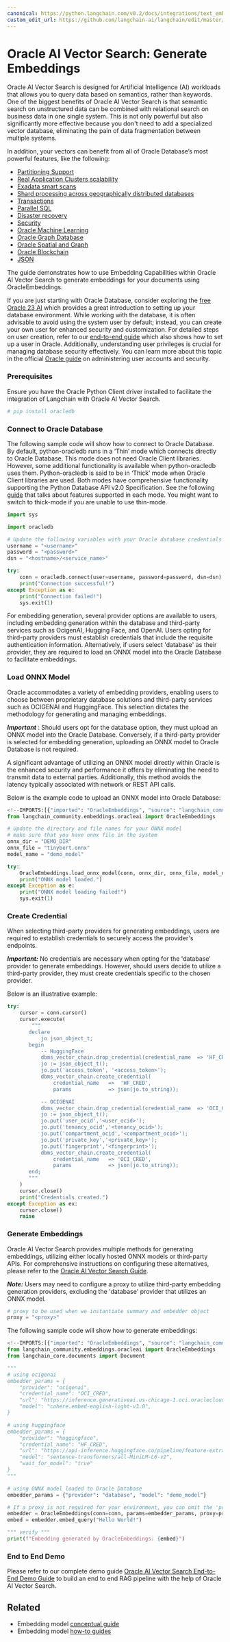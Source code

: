 ```yaml
---
canonical: https://python.langchain.com/v0.2/docs/integrations/text_embedding/oracleai/
custom_edit_url: https://github.com/langchain-ai/langchain/edit/master/docs/docs/integrations/text_embedding/oracleai.ipynb
---
```


# Oracle AI Vector Search: Generate Embeddings
Oracle AI Vector Search is designed for Artificial Intelligence (AI) workloads that allows you to query data based on semantics, rather than keywords.
One of the biggest benefits of Oracle AI Vector Search is that semantic search on unstructured data can be combined with relational search on business data in one single system.
This is not only powerful but also significantly more effective because you don't need to add a specialized vector database, eliminating the pain of data fragmentation between multiple systems.

In addition, your vectors can benefit from all of Oracle Database’s most powerful features, like the following:

 * [Partitioning Support](https://www.oracle.com/database/technologies/partitioning.html)
 * [Real Application Clusters scalability](https://www.oracle.com/database/real-application-clusters/)
 * [Exadata smart scans](https://www.oracle.com/database/technologies/exadata/software/smartscan/)
 * [Shard processing across geographically distributed databases](https://www.oracle.com/database/distributed-database/)
 * [Transactions](https://docs.oracle.com/en/database/oracle/oracle-database/23/cncpt/transactions.html)
 * [Parallel SQL](https://docs.oracle.com/en/database/oracle/oracle-database/21/vldbg/parallel-exec-intro.html#GUID-D28717E4-0F77-44F5-BB4E-234C31D4E4BA)
 * [Disaster recovery](https://www.oracle.com/database/data-guard/)
 * [Security](https://www.oracle.com/security/database-security/)
 * [Oracle Machine Learning](https://www.oracle.com/artificial-intelligence/database-machine-learning/)
 * [Oracle Graph Database](https://www.oracle.com/database/integrated-graph-database/)
 * [Oracle Spatial and Graph](https://www.oracle.com/database/spatial/)
 * [Oracle Blockchain](https://docs.oracle.com/en/database/oracle/oracle-database/23/arpls/dbms_blockchain_table.html#GUID-B469E277-978E-4378-A8C1-26D3FF96C9A6)
 * [JSON](https://docs.oracle.com/en/database/oracle/oracle-database/23/adjsn/json-in-oracle-database.html)


The guide demonstrates how to use Embedding Capabilities within Oracle AI Vector Search to generate embeddings for your documents using OracleEmbeddings.

If you are just starting with Oracle Database, consider exploring the [free Oracle 23 AI](https://www.oracle.com/database/free/#resources) which provides a great introduction to setting up your database environment. While working with the database, it is often advisable to avoid using the system user by default; instead, you can create your own user for enhanced security and customization. For detailed steps on user creation, refer to our [end-to-end guide](https://github.com/langchain-ai/langchain/blob/master/cookbook/oracleai_demo.ipynb) which also shows how to set up a user in Oracle. Additionally, understanding user privileges is crucial for managing database security effectively. You can learn more about this topic in the official [Oracle guide](https://docs.oracle.com/en/database/oracle/oracle-database/19/admqs/administering-user-accounts-and-security.html#GUID-36B21D72-1BBB-46C9-A0C9-F0D2A8591B8D) on administering user accounts and security.

### Prerequisites

Ensure you have the Oracle Python Client driver installed to facilitate the integration of Langchain with Oracle AI Vector Search.


```python
# pip install oracledb
```

### Connect to Oracle Database
The following sample code will show how to connect to Oracle Database. By default, python-oracledb runs in a ‘Thin’ mode which connects directly to Oracle Database. This mode does not need Oracle Client libraries. However, some additional functionality is available when python-oracledb uses them. Python-oracledb is said to be in ‘Thick’ mode when Oracle Client libraries are used. Both modes have comprehensive functionality supporting the Python Database API v2.0 Specification. See the following [guide](https://python-oracledb.readthedocs.io/en/latest/user_guide/appendix_a.html#featuresummary) that talks about features supported in each mode. You might want to switch to thick-mode if you are unable to use thin-mode.


```python
import sys

import oracledb

# Update the following variables with your Oracle database credentials and connection details
username = "<username>"
password = "<password>"
dsn = "<hostname>/<service_name>"

try:
    conn = oracledb.connect(user=username, password=password, dsn=dsn)
    print("Connection successful!")
except Exception as e:
    print("Connection failed!")
    sys.exit(1)
```

For embedding generation, several provider options are available to users, including embedding generation within the database and third-party services such as OcigenAI, Hugging Face, and OpenAI. Users opting for third-party providers must establish credentials that include the requisite authentication information. Alternatively, if users select 'database' as their provider, they are required to load an ONNX model into the Oracle Database to facilitate embeddings.

### Load ONNX Model

Oracle accommodates a variety of embedding providers, enabling users to choose between proprietary database solutions and third-party services such as OCIGENAI and HuggingFace. This selection dictates the methodology for generating and managing embeddings.

***Important*** : Should users opt for the database option, they must upload an ONNX model into the Oracle Database. Conversely, if a third-party provider is selected for embedding generation, uploading an ONNX model to Oracle Database is not required.

A significant advantage of utilizing an ONNX model directly within Oracle is the enhanced security and performance it offers by eliminating the need to transmit data to external parties. Additionally, this method avoids the latency typically associated with network or REST API calls.

Below is the example code to upload an ONNX model into Oracle Database:


```python
<!--IMPORTS:[{"imported": "OracleEmbeddings", "source": "langchain_community.embeddings.oracleai", "docs": "https://api.python.langchain.com/en/latest/embeddings/langchain_community.embeddings.oracleai.OracleEmbeddings.html", "title": "Oracle AI Vector Search: Generate Embeddings"}]-->
from langchain_community.embeddings.oracleai import OracleEmbeddings

# Update the directory and file names for your ONNX model
# make sure that you have onnx file in the system
onnx_dir = "DEMO_DIR"
onnx_file = "tinybert.onnx"
model_name = "demo_model"

try:
    OracleEmbeddings.load_onnx_model(conn, onnx_dir, onnx_file, model_name)
    print("ONNX model loaded.")
except Exception as e:
    print("ONNX model loading failed!")
    sys.exit(1)
```

### Create Credential

When selecting third-party providers for generating embeddings, users are required to establish credentials to securely access the provider's endpoints.

***Important:*** No credentials are necessary when opting for the 'database' provider to generate embeddings. However, should users decide to utilize a third-party provider, they must create credentials specific to the chosen provider.

Below is an illustrative example:


```python
try:
    cursor = conn.cursor()
    cursor.execute(
        """
       declare
           jo json_object_t;
       begin
           -- HuggingFace
           dbms_vector_chain.drop_credential(credential_name  => 'HF_CRED');
           jo := json_object_t();
           jo.put('access_token', '<access_token>');
           dbms_vector_chain.create_credential(
               credential_name   =>  'HF_CRED',
               params            => json(jo.to_string));

           -- OCIGENAI
           dbms_vector_chain.drop_credential(credential_name  => 'OCI_CRED');
           jo := json_object_t();
           jo.put('user_ocid','<user_ocid>');
           jo.put('tenancy_ocid','<tenancy_ocid>');
           jo.put('compartment_ocid','<compartment_ocid>');
           jo.put('private_key','<private_key>');
           jo.put('fingerprint','<fingerprint>');
           dbms_vector_chain.create_credential(
               credential_name   => 'OCI_CRED',
               params            => json(jo.to_string));
       end;
       """
    )
    cursor.close()
    print("Credentials created.")
except Exception as ex:
    cursor.close()
    raise
```

### Generate Embeddings

Oracle AI Vector Search provides multiple methods for generating embeddings, utilizing either locally hosted ONNX models or third-party APIs. For comprehensive instructions on configuring these alternatives, please refer to the [Oracle AI Vector Search Guide](https://docs.oracle.com/en/database/oracle/oracle-database/23/arpls/dbms_vector_chain1.html#GUID-C6439E94-4E86-4ECD-954E-4B73D53579DE).

***Note:*** Users may need to configure a proxy to utilize third-party embedding generation providers, excluding the 'database' provider that utilizes an ONNX model.


```python
# proxy to be used when we instantiate summary and embedder object
proxy = "<proxy>"
```

The following sample code will show how to generate embeddings:


```python
<!--IMPORTS:[{"imported": "OracleEmbeddings", "source": "langchain_community.embeddings.oracleai", "docs": "https://api.python.langchain.com/en/latest/embeddings/langchain_community.embeddings.oracleai.OracleEmbeddings.html", "title": "Oracle AI Vector Search: Generate Embeddings"}, {"imported": "Document", "source": "langchain_core.documents", "docs": "https://api.python.langchain.com/en/latest/documents/langchain_core.documents.base.Document.html", "title": "Oracle AI Vector Search: Generate Embeddings"}]-->
from langchain_community.embeddings.oracleai import OracleEmbeddings
from langchain_core.documents import Document

"""
# using ocigenai
embedder_params = {
    "provider": "ocigenai",
    "credential_name": "OCI_CRED",
    "url": "https://inference.generativeai.us-chicago-1.oci.oraclecloud.com/20231130/actions/embedText",
    "model": "cohere.embed-english-light-v3.0",
}

# using huggingface
embedder_params = {
    "provider": "huggingface", 
    "credential_name": "HF_CRED", 
    "url": "https://api-inference.huggingface.co/pipeline/feature-extraction/", 
    "model": "sentence-transformers/all-MiniLM-L6-v2", 
    "wait_for_model": "true"
}
"""

# using ONNX model loaded to Oracle Database
embedder_params = {"provider": "database", "model": "demo_model"}

# If a proxy is not required for your environment, you can omit the 'proxy' parameter below
embedder = OracleEmbeddings(conn=conn, params=embedder_params, proxy=proxy)
embed = embedder.embed_query("Hello World!")

""" verify """
print(f"Embedding generated by OracleEmbeddings: {embed}")
```

### End to End Demo
Please refer to our complete demo guide [Oracle AI Vector Search End-to-End Demo Guide](https://github.com/langchain-ai/langchain/tree/master/cookbook/oracleai_demo.ipynb) to build an end to end RAG pipeline with the help of Oracle AI Vector Search.



## Related

- Embedding model [conceptual guide](/docs/concepts/#embedding-models)
- Embedding model [how-to guides](/docs/how_to/#embedding-models)